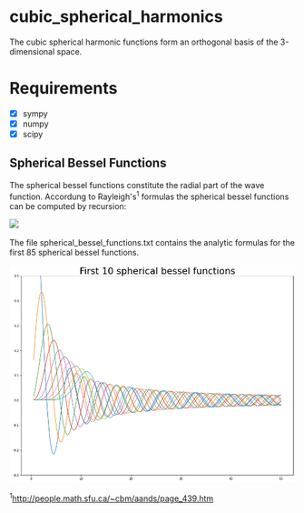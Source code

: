 # cubic_spherical_harmonics
The cubic spherical harmonic functions form an orthogonal basis of the 3-dimensional space.

# Requirements
- [x] sympy
- [x] numpy
- [x] scipy

## Spherical Bessel Functions
The spherical bessel functions constitute the radial part of the wave function.
Accordung to Rayleigh's<sup>1</sup> formulas the spherical bessel functions can be computed by recursion:

<img src="https://latex.codecogs.com/gif.latex?j_n(z)=(-\frac{1}{z}\frac{d}{dz})^n\frac{sin(z)}{z}" /> 

The file spherical_bessel_functions.txt contains the analytic formulas for the first 85 spherical bessel functions. 
<p align="center">
<img src="https://github.com/janek-gross/cubic_spherical_harmonics/blob/master/spherical_bessel_functions.png?raw=true"  />
</p>

<sup>1</sup>http://people.math.sfu.ca/~cbm/aands/page_439.htm
